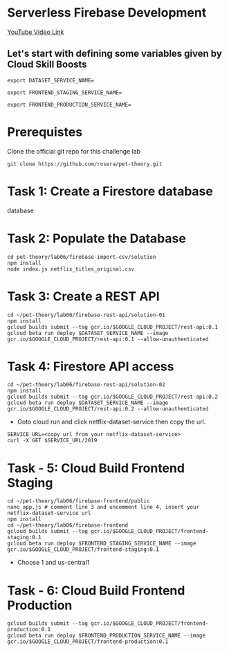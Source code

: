 # Serverless Firebase Development

[YouTube Video Link](https://youtu.be/uKXyvbhFx6o)

## Let's start with defining some variables given by Cloud Skill Boosts

```
export DATASET_SERVICE_NAME=
```
```
export FRONTEND_STAGING_SERVICE_NAME=
```
```
export FRONTEND_PRODUCTION_SERVICE_NAME=
```
# Prerequistes 

Clone the official git repo for this challenge lab 
```
git clone https://github.com/rosera/pet-theory.git
```

# Task 1: Create a Firestore database
database

# Task 2: Populate the Database
```
cd pet-theory/lab06/firebase-import-csv/solution
npm install
node index.js netflix_titles_original.csv
```

# Task 3: Create a REST API
```
cd ~/pet-theory/lab06/firebase-rest-api/solution-01
npm install
gcloud builds submit --tag gcr.io/$GOOGLE_CLOUD_PROJECT/rest-api:0.1
gcloud beta run deploy $DATASET_SERVICE_NAME --image gcr.io/$GOOGLE_CLOUD_PROJECT/rest-api:0.1 --allow-unauthenticated
```
# Task 4: Firestore API access
```
cd ~/pet-theory/lab06/firebase-rest-api/solution-02
npm install
gcloud builds submit --tag gcr.io/$GOOGLE_CLOUD_PROJECT/rest-api:0.2
gcloud beta run deploy $DATASET_SERVICE_NAME --image gcr.io/$GOOGLE_CLOUD_PROJECT/rest-api:0.2 --allow-unauthenticated

```
- Goto cloud run and click netflix-dataset-service then copy the url.
```
SERVICE_URL=<copy url from your netflix-dataset-service>
curl -X GET $SERVICE_URL/2019
```

# Task - 5: Cloud Build Frontend Staging
```
cd ~/pet-theory/lab06/firebase-frontend/public
nano app.js # comment line 3 and uncomment line 4, insert your netflix-dataset-service url
npm install
cd ~/pet-theory/lab06/firebase-frontend
gcloud builds submit --tag gcr.io/$GOOGLE_CLOUD_PROJECT/frontend-staging:0.1
gcloud beta run deploy $FRONTEND_STAGING_SERVICE_NAME --image gcr.io/$GOOGLE_CLOUD_PROJECT/frontend-staging:0.1
```
- Choose 1 and us-central1
# Task - 6: Cloud Build Frontend Production
```
gcloud builds submit --tag gcr.io/$GOOGLE_CLOUD_PROJECT/frontend-production:0.1
gcloud beta run deploy $FRONTEND_PRODUCTION_SERVICE_NAME --image gcr.io/$GOOGLE_CLOUD_PROJECT/frontend-production:0.1
```


